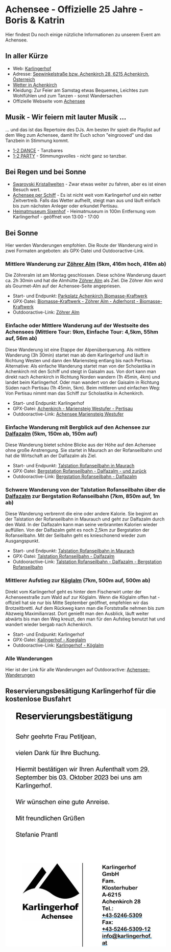 # Achensee - Offizielle 25 Jahre - Boris & Katrin
Hier findest Du noch einige nützliche Informationen zu unserem Event am Achensee.

## In aller Kürze
- Web: [Karlingerhof](https://www.karlingerhof.at)
- Adresse: [Seewinkelstraße bzw. Achenkirch 28, 6215 Achenkirch, Österreich](https://www.openstreetmap.org/?mlat=47.50161&mlon=11.70631#map=17/47.50161/11.70631)
- [Wetter in Achenkirch](https://www.wetter.com/oesterreich/achenkirch/ATAT30004.html)
- Kleidung: Zur Feier am Samstag etwas Bequemes, Leichtes zum Wohlfühlen und zum Tanzen - sonst Wandersachen
- Offizielle Webseite vom [Achensee](https://www.achensee.com/)

## Musik - Wir feiern mit lauter Musik ...
\... und das ist das Repertoire des DJs. Am besten Ihr spielt die Playlist auf dem Weg zum Achensee, damit Ihr Euch schon "eingrooved" und das Tanzbein in Stimmung kommt.
- [1-2 DANCE](https://open.spotify.com/playlist/3tiFZTpsx3zTG3ClOU2q8G?si=490ebf07dbd74f3d) - Tanzbares
- [1-2 PARTY](https://open.spotify.com/playlist/4wxw2sSql3iAjh2qKq22m6?si=42185f92c658441d) - Stimmungsvolles - nicht ganz so tanzbar.

## Bei Regen und bei Sonne
- [Swarovski Kristallwelten](https://kristallwelten.swarovski.com/) - Zwar etwas weiter zu fahren, aber es ist einen Besuch wert.
- [Achensee per Schiff](https://www.achenseeschifffahrt.at/) - Es ist nicht weit vom Karlingerhof und ein netter Zeitvertreib. Falls das Wetter aufhellt, steigt man aus und läuft einfach bis zum nächsten Anleger oder erkundet Pertisau.
- [Heimatmuseum Sixenhof](https://sixenhof.at/museum) - Heimatmuseum in 100m Entfernung vom Karlingerhof - geöffnet von 13:00 - 17:00

## Bei Sonne
Hier werden Wanderungen empfohlen. Die Route der Wanderung wird in zwei Formaten angeboten: als GPX-Datei und Outdooractive-Link.

### Mittlere Wanderung zur [Zöhrer Alm](https://www.achensee.com/map-detail/zoehreralm/) (5km, 416m hoch, 416m ab) 
Die Zöhreralm ist am Montag geschlossen. Diese schöne Wanderung dauert ca. 2h 30min und hat die Almhütte [Zöhrer Alm](https://www.achensee.com/map-detail/zoehreralm/) als Ziel. Die Zöhrer Alm wird als Gourmet-Alm auf der Achensee-Seite angepriesen.
- Start- und Endpunkt: [Parkplatz Achenkirch Biomasse-Kraftwerk](https://www.openstreetmap.org/?mlat=47.52546&mlon=11.70912#map=17/47.52546/11.70912&layers=O)
- GPX-Datei: [Biomasse-Kraftwerk - Zöhrer Alm - Adlerhorst - Biomasse-Kraftwerk](assets/achenkirch--biomasse-kraftwerk--zoehreralm.gpx) 
- Outdooractive-Link: [Zöhrer Alm](https://www.outdooractive.com/de/route/wanderung/achensee/achenkirch-biomasse-kraftwerk-zoehrer-alm-adlerhorst-biomasse/271288120/?share=%7Ezwfkbzip%244osshept)

### Einfache oder Mittlere Wanderung auf der Westseite des Achensees (Mittlere Tour: 9km, Einfache Tour: 4,5km, 55hm auf, 56m ab)
Diese Wanderung ist eine Etappe der Alpenüberquerung. Als mittlere Wanderung (3h 30min) startet man ab dem Karlingerhof und läuft in Richtung Westen und dann den Mariensteig entlang bis nach Pertisau. Alternative: Als einfache Wanderung startet man von der Scholastika in Achenkirch mit den Schiff und steigt in Gaisalm aus. Von dort kann man direkt nach Achenkirch in Richtung Norden wandern (1h 45min, 4km) und landet beim Karlingerhof. Oder man wandert von der Gaisalm in Richtung Süden nach Pertisau (1h 45min, 5km). Beim mittleren und einfachen Weg: Von Pertisau nimmt man das Schiff zur Scholastika in Achenkirch.
- Start- und Endpunkt: Karlingerhof
- GPX-Datei: [Achenkirch - Mariensteig Westufer - Pertisau](assets/achenkirch-mariensteig-pertisau.gpx)
- Outdooractive-Link: [Achensee Mariensteig Westufer](https://www.outdooractive.com/de/route/wanderung/achensee/achensee-mariensteig-westufer-von-achenkirch-nach-pertisau/271253109/?share=%7Ezwfbwwov%244osshdfu)

### Einfache Wanderung mit Bergblick auf den Achensee zur [Dalfazalm](https://www.dalfazalm.at/) (5km, 150m ab, 150m auf)
Diese Wanderung bietet schöne Blicke aus der Höhe auf den Achensee ohne große Anstrengung. Sie startet in Maurach an der Rofanseilbahn und hat die Wirtschaft an der Dalfazalm als Ziel.
- Start- und Endpunkt: [Talstation Rofanseilbahn in Maurach](https://www.openstreetmap.org/?mlat=47.42440&mlon=11.75097#map=18/47.42440/11.75097)
- GPX-Datei: [Bergstation Rofanseilbahn - Dalfazalm - und zurück](assets/maurach-rofanseilbahn-dalfazalm.gpx)
- Outdooractive-Link: [Bergstation Rofanseilbahn - Dalfazalm](https://www.outdooractive.com/de/route/wanderung/achensee/maurach-bergstation-rofanseilbahn-dalfazalm/279969489/?share=%7Ezwy9uytt%244ossxfnf)

### Schwere Wanderung von der Talstation Rofanseilbahn über die [Dalfazalm](https://www.dalfazalm.at/) zur Bergstation Rofanseilbahn (7km, 850m auf, 1m ab)
Diese Wanderung verbrennt die eine oder andere Kalorie. Sie beginnt an der Talstation der Rofanseilbahn in Maurauch und geht zur Dalfazalm durch den Wald. In der Dalfazalm kann man seine verbrannten Kalorien wieder auffüllen. Von der Dalfazalm geht es noch 2,5km zur Bergstation der Rofanseilbahn. Mit der Seilbahn geht es knieschonend wieder zum Ausgangspunkt.
- Start- und Endpunkt: [Talstation Rofanseilbahn in Maurach](https://www.openstreetmap.org/?mlat=47.42440&mlon=11.75097#map=18/47.42440/11.75097) 
- GPX-Datei: [Talstation Rofanseilbahn - Dalfazalm](assets/maurach-talstation-rofanbahn-dalfazalm-bergstation-rofanbahn.gpx)
- Outdooractive-Link: [Talstation Rofanseilbahn - Dalfazalm - Bergstation Rofanseilbahn](https://www.outdooractive.com/de/route/wanderung/achensee/talstation-rofanseibahn-maurach-dalfazalm-bergstation-rofanseilbahn/279976081/?share=%7Ezwyacmrp%244ossxfdo)

### Mittlerer Aufstieg zur [Köglalm](https://www.achensee.com/map-detail/koeglalm/) (7km, 500m auf, 500m ab)
Direkt vom Karlingerhof geht es hinter dem Fischerwirt unter der Achenseestraße zum Wald auf zur Köglalm. Wenn die Köglalm offen hat - offiziell hat sie nur bis Mitte September geöffnet, empfehlen wir das Brotzeitbrettl. Auf dem Rückweg kann man die Forststraße nehmen bis zum Abzweig Maximilianrast. Dort genießt man den Ausblick, läuft weiter abwärts bis man den Weg kreuzt, den man für den Aufstieg benutzt hat und wandert wieder bergab nach Achenkirch.
- Start- und Endpunkt: Karlingerhof
- GPX-Datei: [Kalingerhof - Koeglalm](assets/karlingerhof-koeglalm.gpx)
- Outdooractive-Link: [Karlingerhof - Köglalm](https://www.outdooractive.com/de/route/wanderung/achensee/karlingerhof-koeglalm-maximiliamrast-karlingerhof/279979114/?share=%7Ezwyc3tqz%244ossxfee)

### Alle Wanderungen
Hier ist der Link für alle Wanderungen auf Outdooractive: [Achensee-Wanderungen](https://out.ac/IL4IdH)

## Reservierungsbesätigung Karlingerhof für die kostenlose Busfahrt
![Reservierungsbestätigung Karlingerhof](assets/reservierungs-bestaetigung-karlingerhof.jpg)